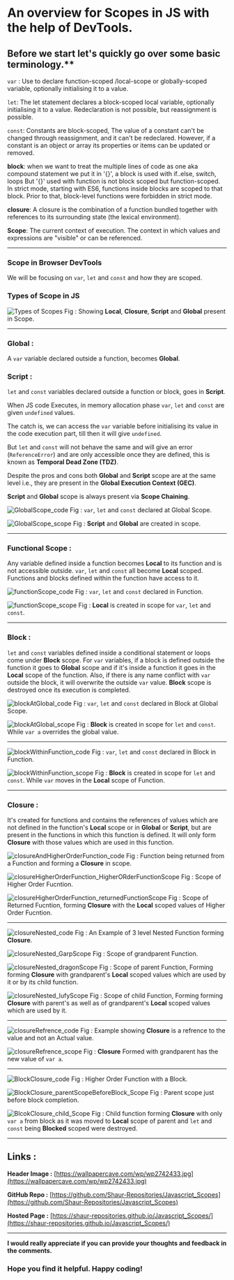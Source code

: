 
# An overview for Scopes in JS with the help of DevTools.

## Before we start let's quickly go over some basic terminology.**

`var` : Use to declare function-scoped /local-scope or globally-scoped variable, optionally initialising it to a value.

`let`: The let statement declares a block-scoped local variable, optionally initialising it to a value.
Redeclaration is not possible, but reassignment is possible.

`const`: Constants are block-scoped, The value of a constant can't be changed through reassignment, and it can't be redeclared.
However, if a constant is an object or array its properties or items can be updated or removed.

**block**: when we want to treat the multiple lines of code as one aka compound statement we put it in '{}', a block is used with if..else, switch, loops But '{}' used with function is not block scoped but function-scoped.
In strict mode, starting with ES6, functions inside blocks are scoped to that block. Prior to that, block-level functions were forbidden in strict mode.

**closure**: A closure is the combination of a function bundled together with references to its surrounding state (the lexical environment).

**Scope**: The current context of execution. The context in which values and expressions are "visible" or can be referenced. 

---

### Scope in Browser DevTools

We will be focusing on `var`, `let` and `const` and how they are scoped.

### Types of Scope in JS

![Types of Scopes](https://dev-to-uploads.s3.amazonaws.com/uploads/articles/z9sh7rt5xiz4xe9bvszu.png)
Fig : Showing **Local**, **Closure**, **Script** and **Global** present in Scope.

---

### Global :
A `var` variable declared outside a function, becomes **Global**.

### Script :
`let` and `const` variables declared outside a function or block, goes in **Script**.

When JS code Executes, in memory allocation phase `var`, `let` and `const` are given `undefined` values.

The catch is, we can access the `var` variable before initialising its value in the code execution part, till then it will give `undefined`.

But `let` and `const` will not behave the same and will give an error (`ReferenceError`) and are only accessible once they are defined, this is known as **Temporal Dead Zone (TDZ)**.

Despite the pros and cons both **Global**  and **Script** scope are at the same level i.e., they are present in the **Global Execution Context (GEC)**.

**Script** and **Global** scope is always present via **Scope Chaining**.


![GlobalScope_code](https://dev-to-uploads.s3.amazonaws.com/uploads/articles/slyo5pc2ablddcok7coq.png)
Fig : `var`, `let` and `const` declared at Global Scope.



![GlobalScope_scope](https://dev-to-uploads.s3.amazonaws.com/uploads/articles/x947zfe28naxdiodfqa0.png)
Fig : **Script** and **Global** are created in scope.


---

### Functional Scope : 
Any variable defined inside a function becomes **Local** to its function and is not accessible outside. `var`, `let` and `const` all become **Local** scoped.
Functions and blocks defined within the function have access to it.

![functionScope_code](https://dev-to-uploads.s3.amazonaws.com/uploads/articles/k4pf75gzskmo51vdbeln.png)
Fig : `var`, `let` and `const` declared in Function.

![functionScope_scope](https://dev-to-uploads.s3.amazonaws.com/uploads/articles/zbse0hrxdjkug0spwa8p.png)
Fig : **Local** is created in scope for `var`, `let` and `const`.

---

### Block : 
`let` and `const` variables defined inside a conditional statement or loops come under **Block** scope. For `var` variables, if a block is defined outside the function
it goes to **Global** scope and if it's inside a function it goes in the **Local** scope of the function. Also, if there is any name conflict with `var` outside the block, it will overwrite the outside `var` value.
**Block** scope is destroyed once its execution is completed.

![blockAtGlobal_code](https://dev-to-uploads.s3.amazonaws.com/uploads/articles/4izsvvmed1bh1hvs4p7d.png)
Fig : `var`, `let` and `const` declared in Block at Global Scope.

![blockAtGlobal_scope](https://dev-to-uploads.s3.amazonaws.com/uploads/articles/7sjizbhllm9nlun6lo6t.png)
Fig : **Block** is created in scope for `let` and `const`. While `var a` overrides the global value.

---

![blockWithinFunction_code](https://dev-to-uploads.s3.amazonaws.com/uploads/articles/n8et749c88fqz2b30u8p.png)
Fig : `var`, `let` and `const` declared in Block in Function.

![blockWithinFunction_scope](https://dev-to-uploads.s3.amazonaws.com/uploads/articles/s19m5ehr0otb89xpdtd1.png)
Fig : **Block** is created in scope for `let` and `const`. While `var` moves in the **Local** scope of Function.

---

### Closure : 
It's created for functions and contains the references of values
which are not defined in the function's **Local** scope or in **Global** or **Script**, but are present in the functions in which this function is defined. 
It will only form **Closure** with those values which are used in this function.


![closureAndHigherOrderFunction_code](https://dev-to-uploads.s3.amazonaws.com/uploads/articles/0e0b168us76qoxfmi3df.png)
Fig : Function being returned from a Function and forming a **Closure** in scope.

![closureHigherOrderFunction_HigherORderFunctionScope](https://dev-to-uploads.s3.amazonaws.com/uploads/articles/mnbwsi4podzea11afvym.png)
Fig : Scope of Higher Order Fucntion.

![closureHigherOrderFunction_returnedFunctionScope](https://dev-to-uploads.s3.amazonaws.com/uploads/articles/d0p3953mzt6p9em33bst.png)
Fig : Scope of Returned Fucntion, forming **Closure** with the **Local** scoped values of Higher Order Fucntion.

---

![closureNested_code](https://dev-to-uploads.s3.amazonaws.com/uploads/articles/2mlnujrywgayskhzjhsu.png)
Fig : An Example of 3 level Nested Function forming **Closure**.

![closureNested_GarpScope](https://dev-to-uploads.s3.amazonaws.com/uploads/articles/tzlw0y48poro375x7yjl.png)
Fig : Scope of grandparent Function.

![closureNested_dragonScope](https://dev-to-uploads.s3.amazonaws.com/uploads/articles/npy22dh76edxtejxco88.png)
Fig : Scope of parent Function, Forming forming **Closure** with grandparent's **Local** scoped values which are used by it or by its child function.

![closureNested_lufyScope](https://dev-to-uploads.s3.amazonaws.com/uploads/articles/rt1s38wubnqdmpfc456r.png)
Fig : Scope of child Function, Forming forming **Closure** with parent's as well as of grandparent's **Local** scoped values which are used by it.

---

![closureRefrence_code](https://dev-to-uploads.s3.amazonaws.com/uploads/articles/ivnmbq3xyqqvhir0tip9.png)
Fig : Example showing **Closure** is a refrence to the value and not an Actual value.

![closureRefrence_scope](https://dev-to-uploads.s3.amazonaws.com/uploads/articles/31ph7seiwl9q3u0g9c00.png)
Fig : **Closure** Formed with grandparent has the new value of `var a`.

---

![BlockClosure_code](https://dev-to-uploads.s3.amazonaws.com/uploads/articles/jykwous5g3gzhyrkiozf.png)
Fig : Higher Order Function with a Block.

![BlockClosure_parentScopeBeforeBlock_Scope](https://dev-to-uploads.s3.amazonaws.com/uploads/articles/y6k6wsv8xr71aa6xry9c.png)
Fig : Parent scope just before block completion.

![BlcokClosure_child_Scope](https://dev-to-uploads.s3.amazonaws.com/uploads/articles/xrctxop9fb6eo8phjiab.png)
Fig : Child function forming **Closure** with only `var a` from block as it was moved to **Local** scope of parent and `let` and `const` being **Blocked** scoped were destroyed.

---
## Links :

**Header Image :**  [https://wallpapercave.com/wp/wp2742433.jpg](https://wallpapercave.com/wp/wp2742433.jpg)

**GitHub Repo :** [https://github.com/Shaur-Repositories/Javascript_Scopes](https://github.com/Shaur-Repositories/Javascript_Scopes)

**Hosted Page :** [https://shaur-repositories.github.io/Javascript_Scopes/](https://shaur-repositories.github.io/Javascript_Scopes/)

----

**I would really appreciate if you can provide your thoughts and feedback in the comments.**
### Hope you find it helpful. Happy coding!
